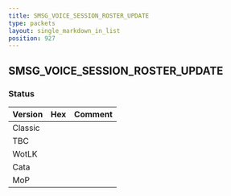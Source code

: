 ```yaml
---
title: SMSG_VOICE_SESSION_ROSTER_UPDATE
type: packets
layout: single_markdown_in_list
position: 927
---
```


## SMSG_VOICE_SESSION_ROSTER_UPDATE

### Status

Version | Hex | Comment
---------- | ---------- | ---------- 
Classic |  |  
TBC |  |  
WotLK |  |  
Cata |  |  
MoP |  |  